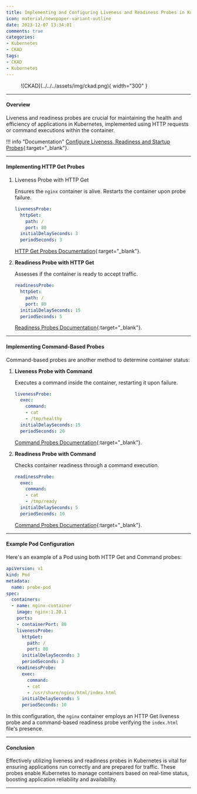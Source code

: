 ```yaml
---
title: Implementing and Configuring Liveness and Readiness Probes in Kubernetes
icon: material/newspaper-variant-outline
date: 2023-12-07 13:34:01
comments: true
categories:
- Kubernetes
- CKAD
tags:
- CKAD
- Kubernetes
---
```


<!-- markdownlint-disable MD033 -->
<figure markdown="span">
  ![CKAD](../../../assets/img/ckad.png){ width="300" }
</figure>

---

#### Overview

Liveness and readiness probes are crucial for maintaining the health and efficiency of applications in Kubernetes, implemented using HTTP requests or command executions within the container.

!!! info "Documentation"
    [Configure Liveness, Readiness and Startup Probes](https://kubernetes.io/docs/tasks/configure-pod-container/configure-liveness-readiness-startup-probes/){:target="_blank"}.

---

#### Implementing HTTP Get Probes

1. Liveness Probe with HTTP Get

    Ensures the `nginx` container is alive. Restarts the container upon probe failure.

    ```yaml
    livenessProbe:
      httpGet:
        path: /
        port: 80
      initialDelaySeconds: 3
      periodSeconds: 3
    ```

    [HTTP Get Probes Documentation](https://kubernetes.io/docs/tasks/configure-pod-container/configure-liveness-readiness-startup-probes/#http-probes){:target="_blank"}.

2. **Readiness Probe with HTTP Get**

    Assesses if the container is ready to accept traffic.

    ```yaml
    readinessProbe:
      httpGet:
        path: /
        port: 80
      initialDelaySeconds: 15
      periodSeconds: 5
    ```

    [Readiness Probes Documentation](https://kubernetes.io/docs/tasks/configure-pod-container/configure-liveness-readiness-startup-probes/#http-probes){:target="_blank"}.

---

#### Implementing Command-Based Probes

Command-based probes are another method to determine container status:

1. **Liveness Probe with Command**

    Executes a command inside the container, restarting it upon failure.

    ```yaml
    livenessProbe:
      exec:
        command:
        - cat
        - /tmp/healthy
      initialDelaySeconds: 15
      periodSeconds: 20
    ```

    [Command Probes Documentation](https://kubernetes.io/docs/tasks/configure-pod-container/configure-liveness-readiness-startup-probes/#define-a-command-liveness-probe){:target="_blank"}.

2. **Readiness Probe with Command**

    Checks container readiness through a command execution.

    ```yaml
    readinessProbe:
      exec:
        command:
        - cat
        - /tmp/ready
      initialDelaySeconds: 5
      periodSeconds: 10
    ```

    [Command Probes Documentation](https://kubernetes.io/docs/tasks/configure-pod-container/configure-liveness-readiness-startup-probes/#define-a-command-liveness-probe){:target="_blank"}.

---

#### Example Pod Configuration

Here's an example of a Pod using both HTTP Get and Command probes:

```yaml
apiVersion: v1
kind: Pod
metadata:
  name: probe-pod
spec:
  containers:
  - name: nginx-container
    image: nginx:1.20.1
    ports:
    - containerPort: 80
    livenessProbe:
      httpGet:
        path: /
        port: 80
      initialDelaySeconds: 3
      periodSeconds: 3
    readinessProbe:
      exec:
        command:
        - cat
        - /usr/share/nginx/html/index.html
      initialDelaySeconds: 5
      periodSeconds: 10
```

In this configuration, the `nginx` container employs an HTTP Get liveness probe and a command-based readiness probe verifying the `index.html` file's presence.

---

#### Conclusion

Effectively utilizing liveness and readiness probes in Kubernetes is vital for ensuring applications run correctly and are prepared for traffic. These probes enable Kubernetes to manage containers based on real-time status, boosting application reliability and availability.

---
